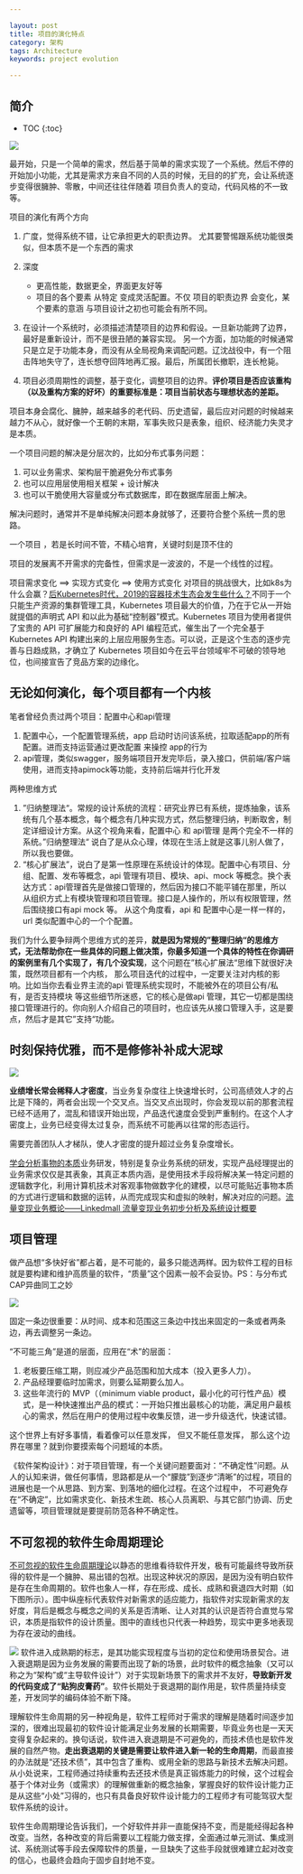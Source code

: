 ```yaml
---

layout: post
title: 项目的演化特点
category: 架构
tags: Architecture
keywords: project evolution

---
```


## 简介

* TOC
{:toc}

![](/public/upload/architecture/project_evolution.png)

最开始，只是一个简单的需求，然后基于简单的需求实现了一个系统。然后不停的开始加小功能，尤其是需求方来自不同的人员的时候，无目的的扩充，会让系统逐步变得很臃肿、零散，中间还往往伴随着 项目负责人的变动，代码风格的不一致等。

项目的演化有两个方向

1. 广度，觉得系统不错，让它承担更大的职责边界。 尤其要警惕跟系统功能很类似，但本质不是一个东西的需求
2. 深度

	* 更高性能，数据更全，界面更友好等
	* 项目的各个要素 从特定 变成灵活配置。不仅 项目的职责边界 会变化，某个要素的意涵 与项目设计之初也可能会有所不同。

3. 在设计一个系统时，必须描述清楚项目的边界和假设。一旦新功能跨了边界，最好是重新设计，而不是很丑陋的兼容实现。 另一个方面，加功能的时候通常只是立足于功能本身，而没有从全局视角来调配问题。辽沈战役中，有一个阻击阵地失守了，连长想夺回阵地再汇报。最后，所属团长撤职，连长枪毙。
4. 项目必须周期性的调整，基于变化，调整项目的边界。**评价项目是否应该重构（以及重构方案的好坏）的重要标准是：项目当前状态与理想状态的差距。**

项目本身会腐化、臃肿，越来越多的老代码、历史遗留，最后应对问题的时候越来越力不从心，就好像一个王朝的末期，军事失败只是表象，组织、经济能力失灵才是本质。

一个项目问题的解决是分层次的，比如分布式事务问题：

1. 可以业务需求、架构层干脆避免分布式事务
2. 也可以应用层使用相关框架 + 设计解决
3. 也可以干脆使用大容量或分布式数据库，即在数据库层面上解决。

解决问题时，通常并不是单纯解决问题本身就够了，还要符合整个系统一贯的思路。

一个项目 ，若是长时间不管，不精心培育，关键时刻是顶不住的

项目的发展离不开需求的完备性，但需求是一波波的，不是一个线性的过程。


项目需求变化 ==> 实现方式变化 ==> 使用方式变化 对项目的挑战很大，比如k8s为什么会赢？[后Kubernetes时代，2019的容器技术生态会发生些什么？](https://mp.weixin.qq.com/s?__biz=MjM5MDE0Mjc4MA==&mid=2651013514&idx=2&sn=39cc372cd50e021b4bf545732877b994&chksm=bdbeb9d98ac930cfdaa577282f6fb40e85670abe680e3f00c7bfbca4ad36812acee81b92bf05&scene=27#wechat_redirect)不同于一个只能生产资源的集群管理工具，Kubernetes 项目最大的价值，乃在于它从一开始就提倡的声明式 API 和以此为基础“控制器”模式。Kubernetes 项目为使用者提供了宝贵的 API 可扩展能力和良好的 API 编程范式，催生出了一个完全基于 Kubernetes API 构建出来的上层应用服务生态。可以说，正是这个生态的逐步完善与日趋成熟，才确立了 Kubernetes 项目如今在云平台领域牢不可破的领导地位，也间接宣告了竞品方案的边缘化。

## 无论如何演化，每个项目都有一个内核

笔者曾经负责过两个项目：配置中心和api管理

1. 配置中心，一个配置管理系统，app 启动时访问该系统，拉取适配app的所有配置。进而支持运营通过更改配置 来操控 app的行为
2. api管理，类似swagger，服务端项目开发完毕后，录入接口，供前端/客户端使用，进而支持apimock等功能，支持前后端并行化开发

两种思维方式

1. ”归纳整理法“。常规的设计系统的流程：研究业界已有系统，提炼抽象，该系统有几个基本概念，每个概念有几种实现方式，然后整理归纳，判断取舍，制定详细设计方案。从这个视角来看，配置中心 和 api管理 是两个完全不一样的系统。”归纳整理法“ 说白了是从众心理，体现在生活上就是这事儿别人做了，所以我也要做。
2. “核心扩展法”，说白了是第一性原理在系统设计的体现。配置中心有项目、分组、配置、发布等概念，api 管理有项目、模块、api、mock 等概念。换个表达方式：api管理首先是做接口管理的，然后因为接口不能平铺在那里，所以从组织方式上有模块管理和项目管理。接口是人操作的，所以有权限管理，然后围绕接口有api mock 等。 从这个角度看，api  和 配置中心是一样一样的，url 类似配置中心的一个个配置。

我们为什么要争辩两个思维方式的差异，**就是因为常规的”整理归纳“的思维方式，无法帮助你在一些具体的问题上做决策，你最多知道一个具体的特性在你调研的案例里有几个实现了，有几个没实现**，这个问题在”核心扩展法“思维下就很好决策，既然项目都有一个内核， 那么项目迭代的过程中，一定要关注对内核的影响。比如当你去看业界主流的api 管理系统实现时，不能被外在的项目公有/私有，是否支持模块 等这些细节所迷惑，它的核心是做api 管理，其它一切都是围绕接口管理进行的。你向别人介绍自己的项目时，也应该先从接口管理入手，这是要点，然后才是其它”支持“功能。

## 时刻保持优雅，而不是修修补补成大泥球

![](/public/upload/architecture/ideal_vs_real.png)

**业绩增长常会稀释人才密度**，当业务复杂度往上快速增长时，公司高绩效人才的占比是下降的，两者会出现一个交叉点。当交叉点出现时，你会发现以前的那套流程已经不适用了，混乱和错误开始出现，产品迭代速度会受到严重制约。在这个人才密度上，业务已经变得太过复杂，而系统不可能再以往常的形态运行。

需要完善团队人才梯队，使人才密度的提升超过业务复杂度增长。

[学会分析事物的本质](https://mp.weixin.qq.com/s/5vX9Cu_oJ2R101XBSr0c0Q)业务研发，特别是复杂业务系统的研发，实现产品经理提出的业务需求仅仅是其表象，其真正本质内涵，是使用技术手段将解决某一特定问题的逻辑数字化，利用计算机技术对客观事物做数字化的建模，以尽可能贴近事物本质的方式进行逻辑和数据的运转，从而完成现实和虚拟的映射，解决对应的问题。[流量变现业务概论——Linkedmall 流量变现业务初步分析及系统设计概要](https://xie.infoq.cn/article/523b29bc729dab9cd1051b92d)

## 项目管理

做产品想“多快好省”都占着，是不可能的，最多只能选两样。因为软件工程的目标就是要构建和维护高质量的软件，“质量”这个因素一般不会妥协。PS：与分布式CAP异曲同工之妙

![](/public/upload/architecture/project_manager_triangle.png)

固定一条边很重要：从时间、成本和范围这三条边中找出来固定的一条或者两条边，再去调整另一条边。

“不可能三角”是道的层面，应用在“术”的层面：

1. 老板要压缩工期，则应减少产品范围和加大成本（投入更多人力）。
2. 产品经理要临时加需求，则要么延期要么加人。
3. 这些年流行的 MVP（（minimum viable product，最小化的可行性产品）模式，是一种快速推出产品的模式：一开始只推出最核心的功能，满足用户最核心的需求，然后在用户的使用过程中收集反馈，进一步升级迭代，快速试错。

这个世界上有好多事情，看着像可以任意发挥， 但又不能任意发挥， 那么这个边界在哪里？就到你要摸索每个问题域的本质。

《软件架构设计》：对于项目管理，有一个关键问题要面对：“不确定性”问题。从人的认知来讲，做任何事情，思路都是从一个“朦胧”到逐步“清晰”的过程，项目的进展也是一个从思路、到方案、到落地的细化过程。在这个过程中， 不可避免存在“不确定”，比如需求变化、新技术生疏、核心人员离职、与其它部门协调、历史遗留等，项目管理就是要提前防范各种不确定性。

## 不可忽视的软件生命周期理论

[不可忽视的软件生命周期理论](https://mp.weixin.qq.com/s/J34ujEMq5V-5ADZnxOsELw)以静态的思维看待软件开发，极有可能最终导致所获得的软件是一个臃肿、易出错的包袱。出现这种状况的原因，是因为没有明白软件是存在生命周期的。软件也象人一样，存在形成、成长、成熟和衰退四大时期（如下图所示）。图中纵座标代表软件对新需求的适应能力，指软件对实现新需求的友好度，背后是概念与概念之间的关系是否清晰、让人对其的认识是否符合直觉与常识，本质是指软件的设计质量。图中的直线也只代表一种趋势，现实中更多地表现为存在波动的曲线。

![](/public/upload/architecture/software_lifecycle.png)
软件进入成熟期的标志，是其功能实现程度与当初的定位和使用场景契合。进入衰退期是因为业务发展的需要而出现了新的场景，此时软件的概念抽象（又可以称之为“架构”或“主导软件设计”）对于实现新场景下的需求并不友好，**导致新开发的代码变成了“贴狗皮膏药”**。软件长期处于衰退期的副作用是，软件质量持续变差，开发同学的编码体验不断下降。

理解软件生命周期的另一种视角是，软件工程师对于需求的理解是随着时间逐步加深的，很难出现最初的软件设计能满足业务发展的长期需要，毕竟业务也是一天天变得复杂起来的。换句话说，软件进入衰退期是不可避免的，而技术债也是软件发展的自然产物。**走出衰退期的关键是需要让软件进入新一轮的生命周期**，而最直接的办法就是“还技术债”，其中包含了重构、或用全新的思路与新技术去解决问题。从小处说来，工程师通过持续重构去还技术债是真正锻炼能力的时候，这个过程会基于个体对业务（或需求）的理解做重新的概念抽象，掌握良好的软件设计能力正是从这些“小处”习得的，也只有具备良好软件设计能力的工程师才有可能驾驭大型软件系统的设计。

软件生命周期理论告诉我们，一个好软件并非一直能保持不变，而是能经得起各种改变。当然，各种改变的背后需要以工程能力做支撑，全面通过单元测试、集成测试、系统测试等手段去保障软件的质量，一旦缺失了这些手段就很难建立起对改变的信心，也最终会趋向于固步自封地不变。





